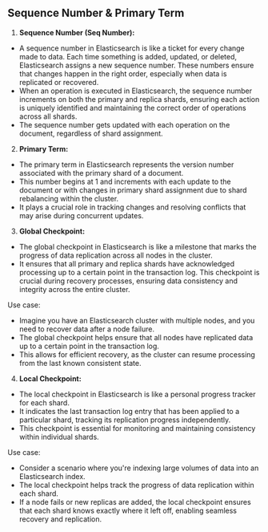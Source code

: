 ## Sequence Number & Primary Term

1. **Sequence Number (Seq Number):**
- A sequence number in Elasticsearch is like a ticket for every change made to data. Each time something is added, updated, or deleted, Elasticsearch assigns a new sequence number. These numbers ensure that changes happen in the right order, especially when data is replicated or recovered.
- When an operation is executed in Elasticsearch, the sequence number increments on both the primary and replica shards, ensuring each action is uniquely identified and maintaining the correct order of operations across all shards.
- The sequence number gets updated with each operation on the document, regardless of shard assignment.

2. **Primary Term:**
- The primary term in Elasticsearch represents the version number associated with the primary shard of a document.
- This number begins at 1 and increments with each update to the document or with changes in primary shard assignment due to shard rebalancing within the cluster.
- It plays a crucial role in tracking changes and resolving conflicts that may arise during concurrent updates.

3. **Global Checkpoint:**
- The global checkpoint in Elasticsearch is like a milestone that marks the progress of data replication across all nodes in the cluster.
- It ensures that all primary and replica shards have acknowledged processing up to a certain point in the transaction log. This checkpoint is crucial during recovery processes, ensuring data consistency and integrity across the entire cluster.

Use case:
- Imagine you have an Elasticsearch cluster with multiple nodes, and you need to recover data after a node failure.
- The global checkpoint helps ensure that all nodes have replicated data up to a certain point in the transaction log.
- This allows for efficient recovery, as the cluster can resume processing from the last known consistent state.

4. **Local Checkpoint:**
- The local checkpoint in Elasticsearch is like a personal progress tracker for each shard.
- It indicates the last transaction log entry that has been applied to a particular shard, tracking its replication progress independently.
- This checkpoint is essential for monitoring and maintaining consistency within individual shards.

Use case:
- Consider a scenario where you're indexing large volumes of data into an Elasticsearch index.
- The local checkpoint helps track the progress of data replication within each shard.
- If a node fails or new replicas are added, the local checkpoint ensures that each shard knows exactly where it left off, enabling seamless recovery and replication.
